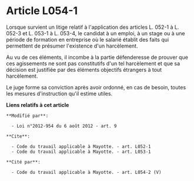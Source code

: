 # Article L054-1

Lorsque survient un litige relatif à l'application des articles L. 052-1 à L. 052-3 et L. 053-1 à L. 053-4, le candidat à un
emploi, à un stage ou à une période de formation en entreprise où le salarié établit des faits qui permettent de présumer
l'existence d'un harcèlement. 

Au vu de ces éléments, il incombe à la partie défenderesse de prouver que ces agissements ne sont pas constitutifs d'un tel
harcèlement et que sa décision est justifiée par des éléments objectifs étrangers à tout harcèlement. 

Le juge forme sa conviction après avoir ordonné, en cas de besoin, toutes les mesures d'instruction qu'il estime utiles.

**Liens relatifs à cet article**

	**Modifié par**:

	  - Loi n°2012-954 du 6 août 2012 - art. 9

	**Cite**:

	  - Code du travail applicable à Mayotte. - art. L052-1
	  - Code du travail applicable à Mayotte. - art. L053-1

	**Cité par**:

	  - Code du travail applicable à Mayotte. - art. L054-2 (V)
